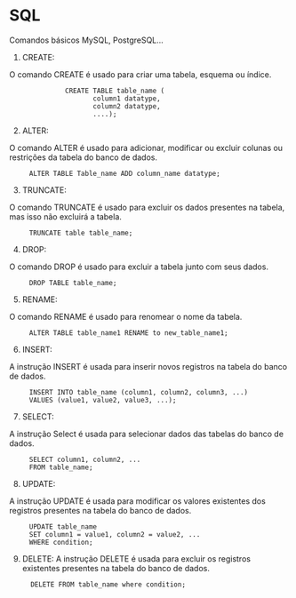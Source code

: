# SQL
Comandos básicos MySQL, PostgreSQL...

1. CREATE:
   
O comando CREATE é usado para criar uma tabela, esquema ou índice.

                  CREATE TABLE table_name (
                         column1 datatype,
                         column2 datatype,
                         ....);
2. ALTER:
   
O comando ALTER é usado para adicionar, modificar ou excluir colunas ou restrições da tabela do banco de dados.

         ALTER TABLE Table_name ADD column_name datatype;
3. TRUNCATE:
   
O comando TRUNCATE é usado para excluir os dados presentes na tabela, mas isso não excluirá a tabela.

         TRUNCATE table table_name;
4. DROP:
   
O comando DROP é usado para excluir a tabela junto com seus dados.

         DROP TABLE table_name;
5. RENAME:
    
O comando RENAME é usado para renomear o nome da tabela.

         ALTER TABLE table_name1 RENAME to new_table_name1; 
6. INSERT:
    
A instrução INSERT é usada para inserir novos registros na tabela do banco de dados.

         INSERT INTO table_name (column1, column2, column3, ...) 
         VALUES (value1, value2, value3, ...);
7. SELECT:
    
A instrução Select é usada para selecionar dados das tabelas do banco de dados.

         SELECT column1, column2, ...
         FROM table_name; 
8. UPDATE:
    
A instrução UPDATE é usada para modificar os valores existentes dos registros presentes na tabela do banco de dados.

         UPDATE table_name
         SET column1 = value1, column2 = value2, ...
         WHERE condition; 
9. DELETE:
A instrução DELETE é usada para excluir os registros existentes presentes na tabela do banco de dados.

         DELETE FROM table_name where condition;
